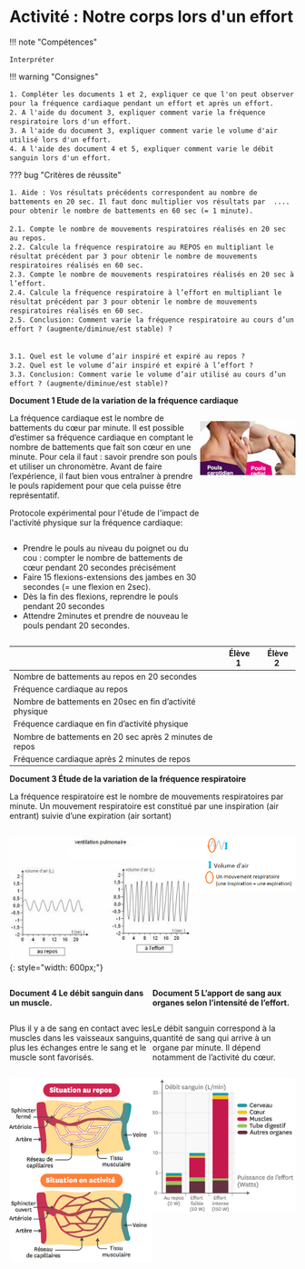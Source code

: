 # Activité : Notre corps lors d'un effort

!!! note "Compétences"

    Interpréter 

!!! warning "Consignes"

    1. Compléter les documents 1 et 2, expliquer ce que l'on peut observer pour la fréquence cardiaque pendant un effort et après un effort.
    2. A l'aide du document 3, expliquer comment varie la fréquence respiratoire lors d'un effort.
    3. A l'aide du document 3, expliquer comment varie le volume d'air utilisé lors d'un effort.
    4. A l'aide des document 4 et 5, expliquer comment varie le débit sanguin lors d'un effort.
    
??? bug "Critères de réussite"

    1. Aide : Vos résultats précédents correspondent au nombre de battements en 20 sec. Il faut donc multiplier vos résultats par  .... pour obtenir le nombre de battements en 60 sec (= 1 minute).

    2.1. Compte le nombre de mouvements respiratoires réalisés en 20 sec au repos.  
    2.2. Calcule la fréquence respiratoire au REPOS en multipliant le résultat précédent par 3 pour obtenir le nombre de mouvements respiratoires réalisés en 60 sec.  
    2.3. Compte le nombre de mouvements respiratoires réalisés en 20 sec à l’effort.  
    2.4. Calcule la fréquence respiratoire à l’effort en multipliant le résultat précédent par 3 pour obtenir le nombre de mouvements respiratoires réalisés en 60 sec.  
    2.5. Conclusion: Comment varie la fréquence respiratoire au cours d’un effort ? (augmente/diminue/est stable) ?


    3.1. Quel est le volume d’air inspiré et expiré au repos ?  
    3.2. Quel est le volume d’air inspiré et expiré à l’effort ?  
    3.3. Conclusion: Comment varie le volume d’air utilisé au cours d’un effort ? (augmente/diminue/est stable)?





**Document 1 Etude de la variation de la fréquence cardiaque**
<div markdown style="display: flex; flex-direction: row">

<div markdown style="display: flex; flex: 2 1 0; flex-direction: column">
La fréquence cardiaque est le nombre de battements du cœur par minute.
Il est possible d’estimer sa fréquence cardiaque en comptant le nombre de battements que fait son cœur en une minute. Pour cela il faut : savoir prendre son pouls et utiliser un chronomètre.
Avant de faire l’expérience, il faut bien vous entraîner à prendre le pouls rapidement pour que cela puisse être représentatif.

Protocole expérimental pour l'étude de l'impact de l'activité physique sur la fréquence cardiaque:

- Prendre le pouls au niveau du poignet ou du cou : compter le nombre de battements de cœur pendant 20 secondes précisément
- Faire 15 flexions-extensions des jambes en 30 secondes (= une flexion en 2sec).
- Dès la fin des flexions, reprendre le pouls pendant 20 secondes
- Attendre 2minutes et prendre de nouveau le pouls pendant 20 secondes.

</div>
<div markdown style="display: flex; flex: 1 1 0; flex-direction: column">

![](pictures/pouls.png)
</div>
</div>

| | Élève 1 | Élève 2 |
|--|--|--|
| Nombre de battements au repos en 20 secondes |   |    |
| Fréquence cardiaque au repos |   |    |
| Nombre de battements en 20sec en fin d’activité physique |   |    |
| Fréquence cardiaque en fin d’activité physique |   |    |
| Nombre de battements en 20 sec après 2 minutes de repos |   |    |
| Fréquence cardiaque après 2 minutes de repos |   |    |


**Document 3 Étude de la variation de la fréquence respiratoire**

La fréquence respiratoire est le nombre de mouvements respiratoires par minute.
Un mouvement respiratoire est constitué par une inspiration (air entrant) suivie d’une expiration  (air sortant)
<div markdown style="display: flex; flex-direction: row">

<div markdown style="display: flex; flex: 2 1 0; flex-direction: column">

![](pictures/GraphFreqResp.png){: style="width: 600px;"}

</div>
<div markdown style="display: flex; flex: 1 1 0; flex-direction: column">

![Aide à la lecture du graphique](pictures/aideLectureGraphFreqResp.png)

</div>
</div>

<div markdown style="display: flex; flex-direction: row">

<div markdown style="display: flex; flex: 1 1 0; flex-direction: column">

**Document 4 Le débit sanguin dans un muscle.**

Plus il y a de sang en contact avec les muscles dans les vaisseaux sanguins, plus les échanges entre le sang et le muscle sont favorisés.

![](pictures/debitSangMuscle.png)

</div>
<div markdown style="display: flex; flex: 1 1 0; flex-direction: column">



**Document 5 L’apport de sang aux organes selon l’intensité de l’effort.**

Le débit sanguin correspond à la quantité de sang qui arrive à un organe par minute. Il dépend notamment de l’activité du cœur.

![](pictures/debitSangOrganes.png)
</div>
</div>